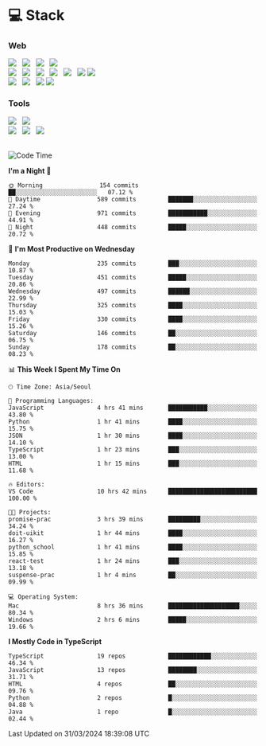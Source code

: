 <h1>💻 Stack</h1>
<div>
 <h3>Web</h3>
 <!-- badge : https://shields.io/ -->
 <!-- icon : https://simpleicons.org/?q=Get -->
 <img src="https://img.shields.io/badge/HTML5-e74c3c?style=flat-square&logo=HTML5&logoColor=white"/> &nbsp 
 <img src="https://img.shields.io/badge/CSS3-0A84FF?style=flat-square&logo=CSS3&logoColor=white"/> &nbsp 
 <img src="https://img.shields.io/badge/JavaScript-FFCD11?style=flat-square&logo=JavaScript&logoColor=white"/> &nbsp 
 <img src="https://img.shields.io/badge/TypeScript-3075C0?style=flat-square&logo=TypeScript&logoColor=white"/>
 <br/>
 <img src="https://img.shields.io/badge/Next-000000?style=flat-square&logo=nextdotjs&logoColor=white"/> &nbsp 
 <img src="https://img.shields.io/badge/React-00BCF6?style=flat-square&logo=React&logoColor=white"/> &nbsp 
 <img src="https://img.shields.io/badge/Redux-764ABC?style=flat-square&logo=Redux&logoColor=white"/> &nbsp
 <img src="https://img.shields.io/badge/Recoil-3578E5?style=flat-square&logo=recoil&logoColor=white"/> &nbsp
 <img src="https://img.shields.io/badge/React-Query-FF4154?style=flat-square&logo=reactquery&logoColor=white"/> &nbsp 
 <img src="https://img.shields.io/badge/styled%2Dcomponents-DB7093?style=flat-square&logo=styled%2Dcomponents&logoColor=white"/>
 <img src="https://img.shields.io/badge/CSS Modules-000000?style=flat-square&logo=CSS Modules&logoColor=white"/> &nbsp 
 <br/>
 <img src="https://img.shields.io/badge/Node-339933?style=flat-square&logo=Node.js&logoColor=white"/> &nbsp 
 <img src="https://img.shields.io/badge/Express-000000?style=flat-square&logo=Express&logoColor=white"/> &nbsp 
 <img src="https://img.shields.io/badge/MongoDB-47A248?style=flat-square&logo=MongoDB&logoColor=white"/>
 <img src="https://img.shields.io/badge/MariaDB-003545?style=flat-square&logo=mariadb&logoColor=white"/>
 
 <h3>Tools</h3>
 <img src="https://img.shields.io/badge/Visual Studio Code-007ACC?style=flat-square&logo=Visual Studio Code&logoColor=white"/> &nbsp 
 <img src="https://img.shields.io/badge/Postman-FF6C37?style=flat-square&logo=Postman&logoColor=white"/> &nbsp
 <br>
 <img src="https://img.shields.io/badge/Adobe Photoshop-31A8FF?style=flat-square&logo=Adobe Photoshop&logoColor=white"/> &nbsp 
 <img src="https://img.shields.io/badge/Adobe Illustrator-FF9A00?style=flat-square&logo=Adobe Illustrator&logoColor=white"/> &nbsp 
 <img src="https://img.shields.io/badge/Figma-F24E1E?style=flat-square&logo=Figma&logoColor=white"/> &nbsp
</div>

<br>

<!--START_SECTION:waka-->
![Code Time](http://img.shields.io/badge/Code%20Time-990%20hrs%2031%20mins-blue)

**I'm a Night 🦉** 

```text
🌞 Morning                154 commits         ██░░░░░░░░░░░░░░░░░░░░░░░   07.12 % 
🌆 Daytime                589 commits         ███████░░░░░░░░░░░░░░░░░░   27.24 % 
🌃 Evening                971 commits         ███████████░░░░░░░░░░░░░░   44.91 % 
🌙 Night                  448 commits         █████░░░░░░░░░░░░░░░░░░░░   20.72 % 
```
📅 **I'm Most Productive on Wednesday** 

```text
Monday                   235 commits         ███░░░░░░░░░░░░░░░░░░░░░░   10.87 % 
Tuesday                  451 commits         █████░░░░░░░░░░░░░░░░░░░░   20.86 % 
Wednesday                497 commits         ██████░░░░░░░░░░░░░░░░░░░   22.99 % 
Thursday                 325 commits         ████░░░░░░░░░░░░░░░░░░░░░   15.03 % 
Friday                   330 commits         ████░░░░░░░░░░░░░░░░░░░░░   15.26 % 
Saturday                 146 commits         ██░░░░░░░░░░░░░░░░░░░░░░░   06.75 % 
Sunday                   178 commits         ██░░░░░░░░░░░░░░░░░░░░░░░   08.23 % 
```


📊 **This Week I Spent My Time On** 

```text
🕑︎ Time Zone: Asia/Seoul

💬 Programming Languages: 
JavaScript               4 hrs 41 mins       ███████████░░░░░░░░░░░░░░   43.80 % 
Python                   1 hr 41 mins        ████░░░░░░░░░░░░░░░░░░░░░   15.75 % 
JSON                     1 hr 30 mins        ████░░░░░░░░░░░░░░░░░░░░░   14.10 % 
TypeScript               1 hr 23 mins        ███░░░░░░░░░░░░░░░░░░░░░░   13.00 % 
HTML                     1 hr 15 mins        ███░░░░░░░░░░░░░░░░░░░░░░   11.68 % 

🔥 Editors: 
VS Code                  10 hrs 42 mins      █████████████████████████   100.00 % 

🐱‍💻 Projects: 
promise-prac             3 hrs 39 mins       █████████░░░░░░░░░░░░░░░░   34.24 % 
doit-uikit               1 hr 44 mins        ████░░░░░░░░░░░░░░░░░░░░░   16.27 % 
python_school            1 hr 41 mins        ████░░░░░░░░░░░░░░░░░░░░░   15.85 % 
react-test               1 hr 24 mins        ███░░░░░░░░░░░░░░░░░░░░░░   13.18 % 
suspense-prac            1 hr 4 mins         ██░░░░░░░░░░░░░░░░░░░░░░░   09.99 % 

💻 Operating System: 
Mac                      8 hrs 36 mins       ████████████████████░░░░░   80.34 % 
Windows                  2 hrs 6 mins        █████░░░░░░░░░░░░░░░░░░░░   19.66 % 
```

**I Mostly Code in TypeScript** 

```text
TypeScript               19 repos            ████████████░░░░░░░░░░░░░   46.34 % 
JavaScript               13 repos            ████████░░░░░░░░░░░░░░░░░   31.71 % 
HTML                     4 repos             ██░░░░░░░░░░░░░░░░░░░░░░░   09.76 % 
Python                   2 repos             █░░░░░░░░░░░░░░░░░░░░░░░░   04.88 % 
Java                     1 repo              █░░░░░░░░░░░░░░░░░░░░░░░░   02.44 % 
```




 Last Updated on 31/03/2024 18:39:08 UTC
<!--END_SECTION:waka-->
